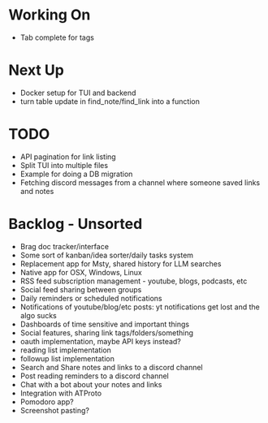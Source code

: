 # Working On

- Tab complete for tags

# Next Up

- Docker setup for TUI and backend
- turn table update in find_note/find_link into a function

# TODO

- API pagination for link listing
- Split TUI into multiple files
- Example for doing a DB migration
- Fetching discord messages from a channel where someone saved links and notes

# Backlog - Unsorted

- Brag doc tracker/interface
- Some sort of kanban/idea sorter/daily tasks system
- Replacement app for Msty, shared history for LLM searches
- Native app for OSX, Windows, Linux
- RSS feed subscription management - youtube, blogs, podcasts, etc
- Social feed sharing between groups
- Daily reminders or scheduled notifications
- Notifications of youtube/blog/etc posts: yt notifications get lost and the algo sucks
- Dashboards of time sensitive and important things
- Social features, sharing link tags/folders/something
- oauth implementation, maybe API keys instead?
- reading list implementation
- followup list implementation
- Search and Share notes and links to a discord channel
- Post reading reminders to a discord channel
- Chat with a bot about your notes and links
- Integration with ATProto
- Pomodoro app?
- Screenshot pasting?
